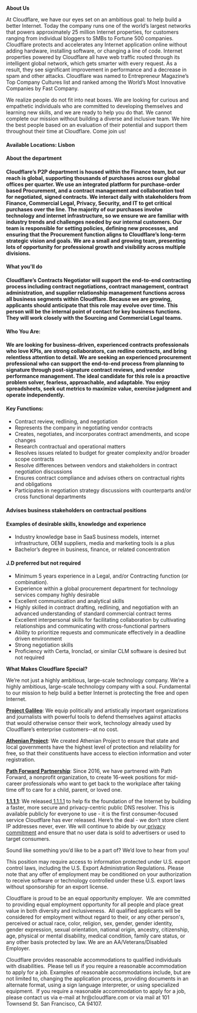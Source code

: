 <div class="content-intro">
	<div><strong>About Us</strong></div>
	<div>
		<p><span style="font-weight: 400;">At Cloudflare, we have our eyes set on an ambitious goal: to help build a better Internet. Today the company runs one of the world’s largest networks that powers approximately 25 million Internet properties, for customers ranging from individual bloggers to SMBs to Fortune 500 companies. Cloudflare protects and accelerates any Internet application online without adding hardware, installing software, or changing a line of code. Internet properties powered by Cloudflare all have web traffic routed through its intelligent global network, which gets smarter with every request. As a result, they see significant improvement in performance and a decrease in spam and other attacks. Cloudflare was named to Entrepreneur Magazine’s Top Company Cultures list and ranked among the World’s Most Innovative Companies by Fast Company.</span><span style="font-weight: 400;">&nbsp;</span></p>
		<p><span style="font-weight: 400;">We realize people do not fit into neat boxes. We are looking for curious and empathetic individuals who are committed to developing themselves and learning new skills, and we are ready to help you do that. We cannot complete our mission without building a diverse and inclusive team. We hire the best people based on an evaluation of their potential and support them throughout their time at Cloudflare. Come join us!&nbsp;</span></p>
	</div>
</div>
<h4><strong>Available Locations: Lisbon</strong></h4>
<h4><strong>About the department</strong></h4>
<h4>Cloudflare’s P2P department is housed within the Finance team, but our reach is global, supporting thousands of purchases across our global offices per quarter. We use an integrated platform for purchase-order based Procurement, and a contract management and collaboration tool for negotiated, signed contracts. We interact daily with stakeholders from Finance, Commercial Legal, Privacy, Security, and IT to get critical purchases over the line. The majority of our purchases involve technology and internet infrastructure, so we ensure we are familiar with industry trends and challenges needed by our internal customers. Our team is responsible for setting policies, defining new processes, and ensuring that the Procurement function aligns to Cloudflare’s long-term strategic vision and goals. We are a small and growing team, presenting lots of opportunity for professional growth and visibility across multiple divisions.</h4>
<h4><strong>What you'll do</strong></h4>
<h4>Cloudflare’s <strong>Contracts Negotiator </strong>will support the end-to-end contracting process including contract negotiations, contract management, contract administration, and supplier relationship management functions across all business segments within Cloudflare. Because we are growing, applicants should anticipate that this role may evolve over time. This person will be the internal point of contact for key business functions. They will work closely with the Sourcing and Commercial Legal teams.&nbsp;</h4>
<h4><strong>Who You Are:</strong></h4>
<h4>We are looking for business-driven, experienced contracts professionals who love KPIs, are strong collaborators, can redline contracts, and bring relentless attention to detail. We are seeking an experienced procurement professional who can support the end-to-end process from planning to signature through post-signature contract reviews, and vendor performance management. The ideal candidate for this role is a proactive problem solver, fearless, approachable, and adaptable. You enjoy spreadsheets, seek out metrics to maximize value, exercise judgment and operate independently.</h4>
<h4><strong>Key Functions:</strong></h4>
<ul>
	<li>Contract review, redlining, and negotiation</li>
	<li>Represents the company in negotiating vendor contracts</li>
	<li>Creates, negotiates, and incorporates contract amendments, and scope changes</li>
	<li>Research contractual and operational matters</li>
	<li>Resolves issues related to budget for greater complexity and/or broader scope contracts</li>
	<li>Resolve differences between vendors and stakeholders in contract negotiation discussions</li>
	<li>Ensures contract compliance and advises others on contractual rights and obligations</li>
	<li>Participates in negotiation strategy discussions with counterparts and/or cross functional departments</li>
</ul>
<h4><strong>Advises business stakeholders on contractual positions</strong></h4>
<h4><strong>Examples of desirable skills, knowledge and experience</strong></h4>
<ul>
	<li>Industry knowledge base in SaaS business models, internet infrastructure, OEM suppliers, media and marketing tools is a plus</li>
	<li>Bachelor’s degree in business, finance, or related concentration</li>
</ul>
<h4><strong>J.D preferred but not required</strong></h4>
<ul>
	<li>Minimum 5 years experience in a Legal, and/or Contracting function (or combination).</li>
	<li>Experience within a global procurement department for technology services company highly desirable</li>
	<li>Excellent communication and analytical skills</li>
	<li>Highly skilled in contract drafting, redlining, and negotiation with an advanced understanding of standard commercial contract terms</li>
	<li>Excellent interpersonal skills for facilitating collaboration by cultivating relationships and communicating with cross-functional partners</li>
	<li>Ability to prioritize requests and communicate effectively in a deadline driven environment</li>
	<li>Strong negotiation skills</li>
	<li>Proficiency with Certa, Ironclad, or similar CLM software is desired but not required</li>
</ul>
<div class="content-conclusion">
	<p><strong>What Makes Cloudflare Special?</strong></p>
	<p><span style="font-weight: 400;">We’re not just a highly ambitious, large-scale technology company. We’re a highly ambitious, large-scale technology company with a soul. Fundamental to our mission to help build a better Internet is protecting the free and open Internet.</span></p>
	<p><a href="https://blog.cloudflare.com/protecting-free-expression-online/"><strong>Project Galileo</strong></a><span style="font-weight: 400;">: We equip politically and artistically important organizations and journalists with powerful tools to defend themselves against attacks that would otherwise censor their work, technology already used by Cloudflare’s enterprise customers--at no cost.</span></p>
	<p><strong><a href="https://www.cloudflare.com/athenian/">Athenian Project</a></strong><span style="font-weight: 400;">: We created Athenian Project to ensure that state and local governments have the highest level of protection and reliability for free, so that their constituents have access to election information and voter registration.</span></p>
	<p><a href="https://blog.cloudflare.com/tag/path-forward/"><strong>Path Forward Partnership</strong></a><span style="font-weight: 400;">: Since 2016, we have partnered with Path Forward, a nonprofit organization, to create 16-week positions for mid-career professionals who want to get back to the workplace after taking time off to care for a child, parent, or loved one.</span></p>
	<p><a href="https://1.1.1.1/"><strong>1.1.1.1</strong></a><span style="font-weight: 400;">: We released</span><a href="https://1.1.1.1/"> <span style="font-weight: 400;">1.1.1.1</span></a><span style="font-weight: 400;"> to help fix the foundation of the Internet by building a faster, more secure and privacy-centric public DNS resolver. This is available publicly for everyone to use - it is the first consumer-focused service Cloudflare has ever released. Here’s the deal - we don’t store client IP addresses never, ever. We will continue to abide by our</span><a href="https://developers.cloudflare.com/1.1.1.1/privacy/public-dns-resolver"> privacy commitment</a><span style="font-weight: 400;"> and ensure that no user data is sold to advertisers or used to target consumers.</span></p>
	<p><span style="font-weight: 400;">Sound like something you’d like to be a part of? We’d love to hear from you!</span></p>
	<p><span style="font-weight: 400;">This position may require access to information protected under U.S. export control laws, including the U.S. Export Administration Regulations. Please note that any offer of employment may be conditioned on your authorization to receive software or technology controlled under these U.S. export laws without sponsorship for an export license.</span></p>
	<p><span style="font-weight: 400;">Cloudflare is proud to be an equal opportunity employer. &nbsp;We are committed to providing equal employment opportunity for all people and place great value in both diversity and inclusiveness. &nbsp;All qualified applicants will be considered for employment without regard to their, or any other person's, perceived or actual</span> <span style="font-weight: 400;">race, color, religion, sex, gender, gender identity, gender expression, sexual orientation, national origin, ancestry, citizenship, age, physical or mental disability, medical condition, family care status, or any other basis protected by law. </span><span style="font-weight: 400;">We are an AA/Veterans/Disabled Employer.</span></p>
	<p><span style="font-weight: 400;">Cloudflare provides reasonable accommodations to qualified individuals with disabilities. &nbsp;Please tell us if you require a reasonable accommodation to apply for a job. Examples of reasonable accommodations include, but are not limited to, changing the application process, providing documents in an alternate format, using a sign language interpreter, or using specialized equipment. &nbsp;If you require a reasonable accommodation to apply for a job, please contact us via e-mail at </span><span style="font-weight: 400;">hr@cloudflare.com</span><span style="font-weight: 400;"> or via mail at 101 Townsend St. San Francisco, CA 94107.</span></p>
</div>